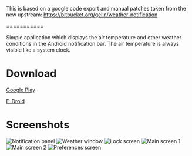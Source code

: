 This is based on a google code export and manual patches taken from the new upstream: https://bitbucket.org/gelin/weather-notification

===========

Simple application which displays the air temperature and other weather conditions in the Android notification bar.
The air temperature is always visible like a system clock.

Download
========

[Google Play](https://play.google.com/store/apps/details?id=ru.gelin.android.weather.notification)

[F-Droid](https://f-droid.org/repository/browse/?fdid=ru.gelin.android.weather.notification)

Screenshots
===========

![Notification panel](misc/screenshots/notification.png)
![Weather window](misc/screenshots/weather.png)
![Lock screen](misc/screenshots/lock.png)
![Main screen 1](misc/screenshots/main_1.png)
![Main screen 2](misc/screenshots/main_2.png)
![Preferences screen](misc/screenshots/preferences.png)
